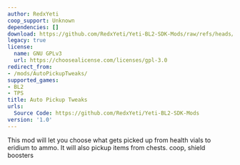 ```yaml
---
author: RedxYeti
coop_support: Unknown
dependencies: []
download: https://github.com/RedxYeti/Yeti-BL2-SDK-Mods/raw/refs/heads/main/AutoPickupTweaks/AutoPickupTweaks.zip
legacy: true
license:
  name: GNU GPLv3
  url: https://choosealicense.com/licenses/gpl-3.0
redirect_from:
- /mods/AutoPickupTweaks/
supported_games:
- BL2
- TPS
title: Auto Pickup Tweaks
urls:
  Source Code: https://github.com/RedxYeti/Yeti-BL2-SDK-Mods
version: '1.0'
---
```

This mod will let you choose what gets picked up from health vials to eridium to ammo. It will also pickup items from chests.
coop, shield boosters